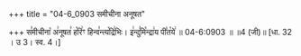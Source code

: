 +++
title = "04-6_0903 समीचीना अनूषत"

+++
स꣣मीचीना꣡ अ꣢नूषत꣣ ह꣡रि꣢ꣳ हिन्व꣣न्त्य꣡द्रि꣢भिः। इ꣢न्दु꣣मि꣡न्द्रा꣢य पी꣣त꣡ये꣢ ॥ 04-6:0903 ॥ ॥4 (जी)॥ [धा. 32 । उ 3। स्व. 4।]